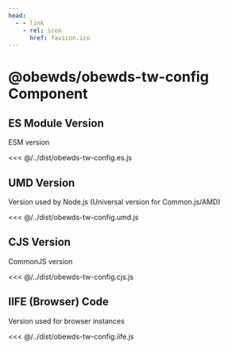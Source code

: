 ```yaml
---
head:
  - - link
    - rel: icon
      href: favicon.ico
---
```





# @obewds/obewds-tw-config Component




## ES Module Version

ESM version

<<< @/../dist/obewds-tw-config.es.js




## UMD Version

Version used by Node.js (Universal version for Common.js/AMD)

<<< @/../dist/obewds-tw-config.umd.js




## CJS Version

CommonJS version

<<< @/../dist/obewds-tw-config.cjs.js




## IIFE (Browser) Code

Version used for browser instances

<<< @/../dist/obewds-tw-config.iife.js

